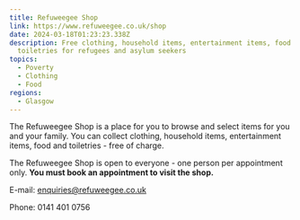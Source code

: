 ```yaml
---
title: Refuweegee Shop
link: https://www.refuweegee.co.uk/shop
date: 2024-03-18T01:23:23.338Z
description: Free clothing, household items, entertainment items, food and
  toiletries for refugees and asylum seekers
topics:
  - Poverty
  - Clothing
  - Food
regions:
  - Glasgow
---
```

The Refuweegee Shop is a place for you to browse and select items for you and your family. You can collect clothing, household items, entertainment items, food and toiletries - free of charge.

The Refuweegee Shop is open to everyone - one person per appointment only. **You must book an appointment to visit the shop.**

E-mail: enquiries@refuweegee.co.uk

Phone: 0141 401 0756
